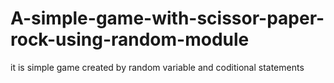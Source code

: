 # A-simple-game-with-scissor-paper-rock-using-random-module
it is simple game created by random variable and coditional statements
